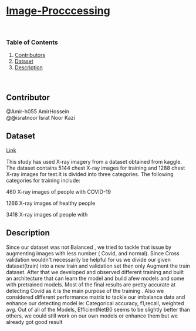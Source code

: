 # [Image-Procccessing](https://github.com/Amir-h055/Image-Procccessing)
</br>

### Table of Contents
1. [Contributors](#Contributor)
2. [Datsset](#Dataset)
3. [Description](#Description)

</br>

## Contributor
@Amir-h055 AmirHossein </br>
@@isratnoor Israt Noor Kazi </br>

## Dataset
[Link](https://www.kaggle.com/datasets/prashant268/chest-xray-covid19-pneumonia)

This study has used X-ray imagery from a dataset obtained from kaggle. The dataset contains 5144 chest X-ray images for training and 1288 chest X-ray images for test.It is divided into three categories. The following categories for training include:

460 X-ray images of people with COVID-19

1266 X-ray images of healthy people

3418 X-ray images of people with

## Description

Since our dataset was not Balanced , we tried to tackle that issue by augmenting images with less number ( Covid, and normal). Since Cross validation wouldn't necessarily be helpful for us we divide our given dataset(train) into a new train and validation set then only Augment the train dataset. After that we developed and observed different training and built an architecture that can learn the model and build afew models and some with pretrained  models. Most of the final results are pretty accurate at detecting Covid as it is the main purpose of the training . Also we considered different performance matrix to tackle our imbalance data and enhance our detecting model ie: Categorical accuracy, f1,recall, weighted avg.  Out of all of the Models, EfficientNetB0 seems to be slightly better than others, we could still work on our own models or enhance them but we already got good result
